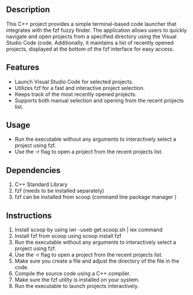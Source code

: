 ## Description

This C++ project provides a simple terminal-based code launcher that integrates with the fzf fuzzy finder. The application allows users to quickly navigate and open projects from a specified directory using the Visual Studio Code (code. Additionally, it maintains a list of recently opened projects, displayed at the bottom of the fzf interface for easy access.

## Features

- Launch Visual Studio Code for selected projects.
- Utilizes fzf for a fast and interactive project selection.
- Keeps track of the most recently opened projects.
- Supports both manual selection and opening from the recent projects list.

## Usage

- Run the executable without any arguments to interactively select a project using fzf.
- Use the -r flag to open a project from the recent projects list.

## Dependencies

1. C++ Standard Library
2. fzf (needs to be installed separately)
3. fzf can be installed from scoop (command line package manager ) 

## Instructions

1. Install scoop by using iwr -useb get.scoop.sh | iex command
2. Install fzf from scoop using scoop install fzf 
3. Run the executable without any arguments to interactively select a project using fzf.
4. Use the -r flag to open a project from the recent projects list.
5. Make sure you create a file and adjust the directory of the file in the code.
6. Compile the source code using a C++ compiler.
7. Make sure the fzf utility is installed on your system.
8. Run the executable to launch projects interactively.
